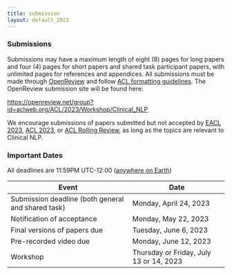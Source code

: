 ```yaml
---
title: submission
layout: default_2023
---
```


### Submissions

Submissions may have a maximum length of eight (8) pages for long papers and four (4) pages for short papers and shared task participant papers, with unlimited pages for references and appendices.
All submissions must be made through [OpenReview](https://openreview.net/) and follow [ACL formatting guidelines](https://acl-org.github.io/ACLPUB/formatting.html).
The OpenReview submission site will be found here:

https://openreview.net/group?id=aclweb.org/ACL/2023/Workshop/Clinical_NLP

We encourage submissions of papers submitted but not accepted by [EACL 2023](https://2023.eacl.org/), [ACL 2023](https://2023.aclweb.org/), or [ACL Rolling Review](https://aclrollingreview.org/), as long as the topics are relevant to Clinical NLP.


### Important Dates

All deadlines are 11:59PM UTC-12:00 ([anywhere on Earth](https://www.timeanddate.com/time/zones/aoe))

| Event                                               | Date                                    |
| --------------------------------------------------- | --------------------------------------- |
| Submission deadline (both general and shared task)  | Monday, April 24, 2023                  |
| Notification of acceptance                          | Monday, May 22, 2023                    |
| Final versions of papers due                        | Tuesday, June 6, 2023                   |
| Pre-recorded video due                              | Monday, June 12, 2023                   |
| Workshop                                            | Thursday or Friday, July 13 or 14, 2023 |
